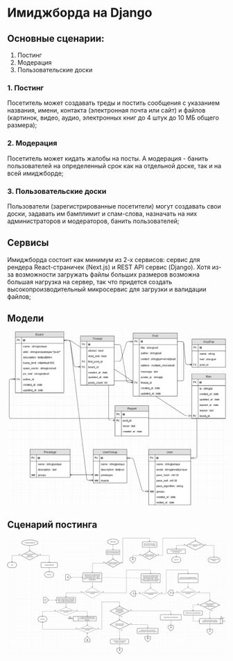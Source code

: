 # Имиджборда на Django

## Основные сценарии:

1. Постинг
2. Модерация
3. Пользовательские доски

### 1. Постинг

Посетитель может создавать треды и постить сообщения с указанием названия, имени, контакта (электронная почта или сайт) и файлов (картинок, видео, аудио, электронных книг до 4 штук до 10 МБ общего размера);

### 2. Модерация

Посетитель может кидать жалобы на посты. А модерация - банить пользователей на определенный срок как на отдельной доске, так и на всей имиджборде;

### 3. Пользовательские доски

Пользователи (зарегистрированные посетители) могут создавать свои доски, задавать им бамплимит и спам-слова, назначать на них администраторов и модераторов, банить пользователей;

## Сервисы

Имиджборда состоит как минимум из 2-х сервисов: сервис для рендера React-страничек (Next.js) и REST API сервис (Django). Хотя из-за возможности загружать файлы больших размеров возможна большая нагрузка на сервер, так что придется создать высокопроизводительный микросервис для загрузки и валидации файлов;

## Модели
<img src="./Imageboard-models.png" />

## Сценарий постинга
<img src="./Imageboard-post-diagram.png" />